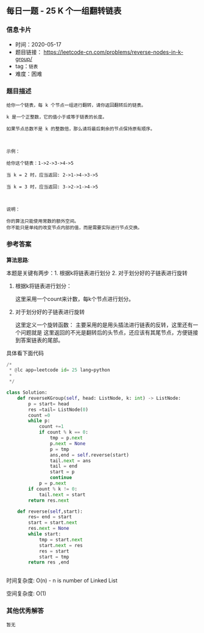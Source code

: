 ## 每日一题 - 25 K 个一组翻转链表
 
### 信息卡片

- 时间：2020-05-17
- 题目链接： https://leetcode-cn.com/problems/reverse-nodes-in-k-group/
- tag：`链表`
- 难度：困难

### 题目描述

```
给你一个链表，每 k 个节点一组进行翻转，请你返回翻转后的链表。

k 是一个正整数，它的值小于或等于链表的长度。

如果节点总数不是 k 的整数倍，那么请将最后剩余的节点保持原有顺序。

 

示例：

给你这个链表：1->2->3->4->5

当 k = 2 时，应当返回: 2->1->4->3->5

当 k = 3 时，应当返回: 3->2->1->4->5

 

说明：

你的算法只能使用常数的额外空间。
你不能只是单纯的改变节点内部的值，而是需要实际进行节点交换。

```



### 参考答案

####  

**算法思路**:

本题是关键有两步：1. 根据k将链表进行划分  2. 对于划分好的子链表进行旋转

1. 根据k将链表进行划分：
	
	这里采用一个count来计数，每k个节点进行划分。
	
2. 对于划分好的子链表进行旋转
	
	这里定义一个旋转函数： 主要采用的是用头插法进行链表的反转，这里还有一个问题就是
	这里返回的不光是翻转后的头节点，还应该有其尾节点，方便链接到答案链表的尾部。
	
具体看下面代码

```python
/*
 * @lc app=leetcode id= 25 lang=python
 *
 */

class Solution:
    def reverseKGroup(self, head: ListNode, k: int) -> ListNode:
        p = start= head
        res =tail= ListNode(0)
        count =0
        while p:
            count +=1
            if count % k == 0:
                tmp = p.next
                p.next = None
                p = tmp
                ans,end = self.reverse(start)
                tail.next = ans
                tail = end
                start = p
                continue
            p = p.next
        if count % k != 0:
            tail.next = start
        return res.next

    def reverse(self,start):
        res= end = start
        start = start.next
        res.next = None
        while start:
            tmp = start.next
            start.next = res
            res = start
            start = tmp
        return res ,end            
		
```
 
时间复杂度: O(n) - n is number of Linked List

空间复杂度: O(1)

### 其他优秀解答

```
暂无
```

